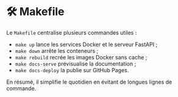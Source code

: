 # 🛠 Makefile

Le `Makefile` centralise plusieurs commandes utiles :
- `make up` lance les services Docker et le serveur FastAPI ;
- `make down` arrête les conteneurs ;
- `make rebuild` recrée les images Docker sans cache ;
- `make docs-serve` prévisualise la documentation ;
- `make docs-deploy` la publie sur GitHub Pages.

En résumé, il simplifie le quotidien en évitant de longues lignes de commande.
